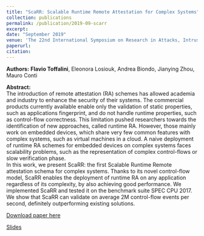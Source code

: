 ```yaml
---
title: "ScaRR: Scalable Runtime Remote Attestation for Complex Systems"
collection: publications
permalink: /publication/2019-09-scarr
excerpt:
date: "September 2019"
venue: 'The 22nd International Symposium on Research in Attacks, Intrusions and Defenses'
paperurl:
citation:
---
```


**Authors:** **Flavio Toffalini**, Eleonora Losiouk, Andrea Biondo, Jianying Zhou, Mauro Conti

**Abstract:**  
The introduction of remote attestation (RA) schemes has allowed academia and industry to enhance the security of their systems. The commercial products currently available enable only the validation of static properties, such as applications fingerprint, and do not handle runtime properties, such as control-flow correctness. This limitation pushed researchers towards the identification of new approaches, called runtime RA. However, those mainly work on embedded devices, which share very few common features with complex systems, such as virtual machines in a cloud. A naive deployment of runtime RA schemes for embedded devices on complex systems faces scalability problems, such as the representation of complex control-flows or slow verification phase.  
In this work, we present ScaRR: the first Scalable Runtime Remote attestation schema for complex systems. Thanks to its novel control-flow model, ScaRR enables the deployment of runtime RA on any application regardless of its complexity, by also achieving good performance. We implemented ScaRR and tested it on the benchmark suite SPEC CPU 2017. We show that ScaRR can validate on average 2M control-flow events per second, definitely outperforming existing solutions.

[Download paper here](https://www.usenix.org/conference/raid2019/presentation/toffalini)

[Slides](https://www.slideshare.net/FlavioToffalini/scarr-176974960)

